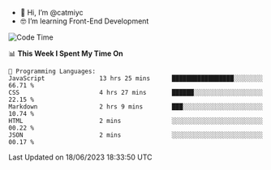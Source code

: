 - 👋 Hi, I’m @catmiyc
- 🤓 I’m learning Front-End Development

<!---
catmiyc/catmiyc is a ✨ special ✨ repository because its `README.md` (this file) appears on your GitHub profile.
You can click the Preview link to take a look at your changes.
--->


<!--START_SECTION:waka-->
![Code Time](http://img.shields.io/badge/Code%20Time-307%20hrs%2017%20mins-blue)

📊 **This Week I Spent My Time On** 

```text
💬 Programming Languages: 
JavaScript               13 hrs 25 mins      █████████████████░░░░░░░░   66.71 % 
CSS                      4 hrs 27 mins       ██████░░░░░░░░░░░░░░░░░░░   22.15 % 
Markdown                 2 hrs 9 mins        ███░░░░░░░░░░░░░░░░░░░░░░   10.74 % 
HTML                     2 mins              ░░░░░░░░░░░░░░░░░░░░░░░░░   00.22 % 
JSON                     2 mins              ░░░░░░░░░░░░░░░░░░░░░░░░░   00.17 % 
```


 Last Updated on 18/06/2023 18:33:50 UTC
<!--END_SECTION:waka-->
